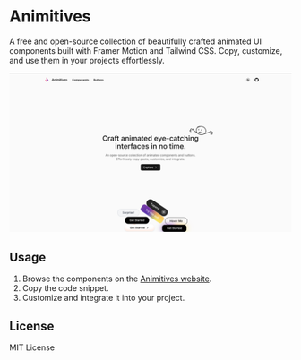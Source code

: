 # Animitives

A free and open-source collection of beautifully crafted animated UI components built with Framer Motion and Tailwind CSS. Copy, customize, and use them in your projects effortlessly.

![Animitives Preview](https://raw.githubusercontent.com/bhardwajakshit/animitives/refs/heads/main/public/preview.png)

## Usage

1. Browse the components on the [Animitives website](https://animitives.com).
2. Copy the code snippet.
3. Customize and integrate it into your project.

## License

MIT License
